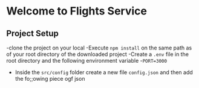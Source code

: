 # Welcome to Flights Service

## Project Setup
-clone the project on your local 
-Execute `npm install` on the same path as of your root directory of the downloaded project
-Create a `.env` file in the root directory and the following environment variable
   -`PORT=3000`
- Inside the `src/config` folder create a new file `config.json` and then add the fo;;owing piece ogf json   